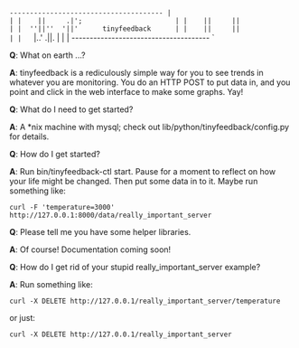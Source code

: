 `
     --------------------------------------
    |                                      |
    |    ||     .|';                       |
    |    ||     ||                         |
    |  ''||''  '||'      tinyfeedback      |
    |    ||     ||                         |
    |    `|..' .||.                        |
    |                                      |
     --------------------------------------
`

**Q**: What on earth ...?

**A**: tinyfeedback is a rediculously simple way for you to see trends in whatever you are monitoring. You do an HTTP POST to put data in, and you point and click in the web interface to make some graphs. Yay!


**Q**: What do I need to get started?

**A**: A *nix machine with mysql; check out lib/python/tinyfeedback/config.py for details.


**Q**: How do I get started?

**A**: Run bin/tinyfeedback-ctl start. Pause for a moment to reflect on how your life might be changed. Then put some data in to it. Maybe run something like:

`curl -F 'temperature=3000' http://127.0.0.1:8000/data/really_important_server`


**Q**: Please tell me you have some helper libraries.

**A**: Of course! Documentation coming soon!


**Q**: How do I get rid of your stupid really_important_server example?

**A**: Run something like:

`curl -X DELETE http://127.0.0.1/really_important_server/temperature`

or just:

`curl -X DELETE http://127.0.0.1/really_important_server`
